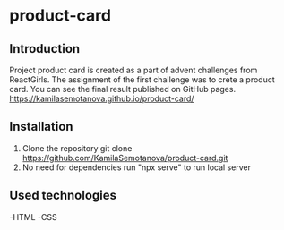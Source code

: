 # product-card

## Introduction

Project product card is created as a part of advent challenges from ReactGirls. The assignment of the first challenge was to crete a product card.
You can see the final result published on GitHub pages.
https://kamilasemotanova.github.io/product-card/

## Installation

1. Clone the repository
   git clone https://github.com/KamilaSemotanova/product-card.git
2. No need for dependencies
   run "npx serve" to run local server

## Used technologies

-HTML
-CSS
